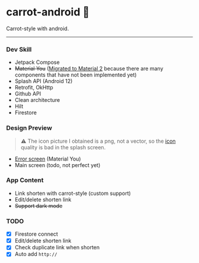 # carrot-android 🥕

Carrot-style with android.

---

### Dev Skill

- Jetpack Compose
- ~~Material You~~ ([Migrated to Material 2](https://github.com/carrot-style/carrot-android/commit/4413747356c17664fe976e222288527cf61a6288) because there are many components that have not been implemented yet)
- Splash API (Android 12)
- Retrofit, OkHttp
- Github API
- Clean architecture
- Hilt
- Firestore

### Design Preview

> ⚠️ The icon picture I obtained is a png, not a vector, so the [icon](https://github.com/carrot-style/carrot-android/blob/main/presentation/src/main/res/drawable/ic_splash_logo.png) quality is bad in the splash screen.

- [Error screen](https://youtu.be/q3Hqfr9-cYw) (Material You)
- Main screen (todo, not perfect yet)

### App Content

- Link shorten with carrot-style (custom support)
- Edit/delete shorten link
- ~~Support dark mode~~

### TODO

- [x] Firestore connect
- [x] Edit/delete shorten link
- [x] Check duplicate link when shorten
- [x] Auto add `http://`
